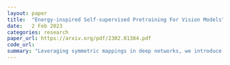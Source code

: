 ```yaml
---
layout: paper
title:  "Energy-inspired Self-supervised Pretraining For Vision Models"
date:   2 Feb 2023
categories: research
paper_url: https://arxiv.org/pdf/2302.01384.pdf
code_url: 
summary: "Leveraging symmetric mappings in deep networks, we introduce a self-supervised vision model pretraining framework without auxiliary components, inspired by energy-based models (EBMs). This framework models energy estimation and data restoration through the network's forward and backward passes respectively. It assigns low energy to unlabeled dataset samples and uses gradient-based optimization to restore data from corrupted versions. This approach integrates the encoder-decoder architecture into a single model, supporting a variety of pretext tasks such as masked image modeling, patch sorting, and image restoration tasks like super-resolution, denoising, and colorization. Our extensive experiments demonstrate that this method achieves comparable or better performance with fewer training epochs than current self-supervised pretraining methods, suggesting potential for further exploration in self-supervised vision model pretraining and pretext tasks."
---
```


